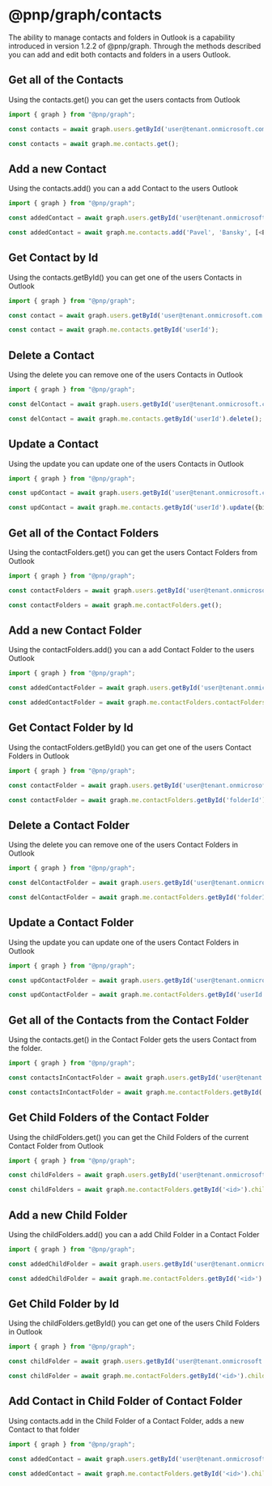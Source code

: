 # @pnp/graph/contacts

The ability to manage contacts and folders in Outlook is a capability introduced in version 1.2.2 of @pnp/graph. Through the methods described
you can add and edit both contacts and folders in a users Outlook.

## Get all of the Contacts

Using the contacts.get() you can get the users contacts from Outlook

```TypeScript
import { graph } from "@pnp/graph";

const contacts = await graph.users.getById('user@tenant.onmicrosoft.com').contacts.get();

const contacts = await graph.me.contacts.get();

```

## Add a new Contact

Using the contacts.add() you can a add Contact to the users Outlook

```TypeScript
import { graph } from "@pnp/graph";

const addedContact = await graph.users.getById('user@tenant.onmicrosoft.com').contacts.add('Pavel', 'Bansky', [<EmailAddress>{address: 'pavelb@fabrikam.onmicrosoft.com', name: 'Pavel Bansky' }], ['+1 732 555 0102']);

const addedContact = await graph.me.contacts.add('Pavel', 'Bansky', [<EmailAddress>{address: 'pavelb@fabrikam.onmicrosoft.com', name: 'Pavel Bansky' }], ['+1 732 555 0102']);

```

## Get Contact by Id

Using the contacts.getById() you can get one of the users Contacts in Outlook

```TypeScript
import { graph } from "@pnp/graph";

const contact = await graph.users.getById('user@tenant.onmicrosoft.com').contacts.getById('userId');

const contact = await graph.me.contacts.getById('userId');

```
## Delete a Contact

Using the delete you can remove one of the users Contacts in Outlook

```TypeScript
import { graph } from "@pnp/graph";

const delContact = await graph.users.getById('user@tenant.onmicrosoft.com').contacts.getById('userId').delete();

const delContact = await graph.me.contacts.getById('userId').delete();

```

## Update a Contact

Using the update you can update one of the users Contacts in Outlook

```TypeScript
import { graph } from "@pnp/graph";

const updContact = await graph.users.getById('user@tenant.onmicrosoft.com').contacts.getById('userId').update({birthday: "1986-05-30" });

const updContact = await graph.me.contacts.getById('userId').update({birthday: "1986-05-30" });

```

## Get all of the Contact Folders

Using the contactFolders.get() you can get the users Contact Folders from Outlook

```TypeScript
import { graph } from "@pnp/graph";

const contactFolders = await graph.users.getById('user@tenant.onmicrosoft.com').contactFolders.get();

const contactFolders = await graph.me.contactFolders.get();

```

## Add a new Contact Folder

Using the contactFolders.add() you can a add Contact Folder to the users Outlook

```TypeScript
import { graph } from "@pnp/graph";

const addedContactFolder = await graph.users.getById('user@tenant.onmicrosoft.com').contactFolders.add('displayName', '<ParentFolderId>');

const addedContactFolder = await graph.me.contactFolders.contactFolders.add('displayName', '<ParentFolderId>');

```

## Get Contact Folder by Id

Using the contactFolders.getById() you can get one of the users Contact Folders in Outlook

```TypeScript
import { graph } from "@pnp/graph";

const contactFolder = await graph.users.getById('user@tenant.onmicrosoft.com').contactFolders.getById('folderId');

const contactFolder = await graph.me.contactFolders.getById('folderId');

```
## Delete a Contact Folder

Using the delete you can remove one of the users Contact Folders in Outlook

```TypeScript
import { graph } from "@pnp/graph";

const delContactFolder = await graph.users.getById('user@tenant.onmicrosoft.com').contactFolders.getById('folderId').delete();

const delContactFolder = await graph.me.contactFolders.getById('folderId').delete();

```

## Update a Contact Folder

Using the update you can update one of the users Contact Folders in Outlook

```TypeScript
import { graph } from "@pnp/graph";

const updContactFolder = await graph.users.getById('user@tenant.onmicrosoft.com').contactFolders.getById('userId').update({displayName: "value" });

const updContactFolder = await graph.me.contactFolders.getById('userId').update({displayName: "value" });

```

## Get all of the Contacts from the Contact Folder

Using the contacts.get() in the Contact Folder gets the users Contact from the folder.

```TypeScript
import { graph } from "@pnp/graph";

const contactsInContactFolder = await graph.users.getById('user@tenant.onmicrosoft.com').contactFolders.getById('folderId').contacts.get();

const contactsInContactFolder = await graph.me.contactFolders.getById('folderId').contacts.get();

```

## Get Child Folders of the Contact Folder

Using the childFolders.get() you can get the Child Folders of the current Contact Folder from Outlook

```TypeScript
import { graph } from "@pnp/graph";

const childFolders = await graph.users.getById('user@tenant.onmicrosoft.com').contactFolders.getById('<id>').childFolders.get();

const childFolders = await graph.me.contactFolders.getById('<id>').childFolders.get();

```

## Add a new Child Folder

Using the childFolders.add() you can a add Child Folder in a Contact Folder

```TypeScript
import { graph } from "@pnp/graph";

const addedChildFolder = await graph.users.getById('user@tenant.onmicrosoft.com').contactFolders.getById('<id>').childFolders.add('displayName', '<ParentFolderId>');

const addedChildFolder = await graph.me.contactFolders.getById('<id>').childFolders.add('displayName', '<ParentFolderId>');

```

## Get Child Folder by Id

Using the childFolders.getById() you can get one of the users Child Folders in Outlook

```TypeScript
import { graph } from "@pnp/graph";

const childFolder = await graph.users.getById('user@tenant.onmicrosoft.com').contactFolders.getById('<id>').childFolders.getById('folderId');

const childFolder = await graph.me.contactFolders.getById('<id>').childFolders.getById('folderId');

```

## Add Contact in Child Folder of Contact Folder
Using contacts.add in the Child Folder of a Contact Folder, adds a new Contact to that folder

```TypeScript
import { graph } from "@pnp/graph";

const addedContact = await graph.users.getById('user@tenant.onmicrosoft.com').contactFolders.getById('<id>').childFolders.getById('folderId').contacts.add('Pavel', 'Bansky', [<EmailAddress>{address: 'pavelb@fabrikam.onmicrosoft.com', name: 'Pavel Bansky' }], ['+1 732 555 0102']);

const addedContact = await graph.me.contactFolders.getById('<id>').childFolders.getById('folderId').contacts.add('Pavel', 'Bansky', [<EmailAddress>{address: 'pavelb@fabrikam.onmicrosoft.com', name: 'Pavel Bansky' }], ['+1 732 555 0102']);

```

